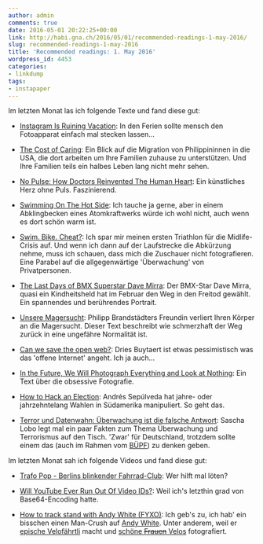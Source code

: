 ```yaml
---
author: admin
comments: true
date: 2016-05-01 20:22:25+00:00
link: http://habi.gna.ch/2016/05/01/recommended-readings-1-may-2016/
slug: recommended-readings-1-may-2016
title: 'Recommended readings: 1. May 2016'
wordpress_id: 4453
categories:
- linkdump
tags:
- instapaper
---
```


Im letzten Monat las ich folgende Texte und fand diese gut:





  * [Instagram Is Ruining Vacation](https://backchannel.com/instagram-is-ruining-vacation-701086a67440?gi=82559e57a6b2): In den Ferien sollte mensch den Fotoapparat einfach mal stecken lassen...


  * [The Cost of Caring](http://www.newyorker.com/magazine/2016/04/11/the-sacrifices-of-an-immigrant-caregiver): Ein Blick auf die Migration von Philippininnen in die USA, die dort arbeiten um Ihre Familien zuhause zu unterstützen. Und Ihre Familien teils ein halbes Leben lang nicht mehr sehen.


  * [No Pulse: How Doctors Reinvented The Human Heart](http://www.popsci.com/science/article/2012-02/no-pulse-how-doctors-reinvented-human-heart): Ein künstliches Herz ohne Puls. Faszinierend.


  * [Swimming On The Hot Side](http://www.popsci.com/science/article/2012-03/swimming-hot-side): Ich tauche ja gerne, aber in einem Abklingbecken eines Atomkraftwerks würde ich wohl nicht, auch wenn es dort schön warm ist.


  * [Swim. Bike. Cheat?](http://www.nytimes.com/2016/04/10/sports/julie-miller-ironman-triathlon-cheat.html): Ich spar mir meinen ersten Triathlon für die Midlife-Crisis auf. Und wenn ich dann auf der Laufstrecke die Abkürzung nehme, muss ich schauen, dass mich die Zuschauer nicht fotografieren. Eine Parabel auf die allgegenwärtige 'Überwachung' von Privatpersonen.


  * [The Last Days of BMX Superstar Dave Mirra](http://nymag.com/daily/intelligencer/2016/04/bmx-dave-mirra-last-days.html): Der BMX-Star Dave Mirra, quasi ein Kindheitsheld hat im Februar den Weg in den Freitod gewählt. Ein spannendes und berührendes Portrait.


  * [Unsere Magersucht](https://blendle.com/item/bnl-geo-20160318-741): Philipp Brandstädters Freundin verliert Ihren Körper an die Magersucht. Dieser Text beschreibt wie schmerzhaft der Weg zurück in eine ungefähre Normalität ist.


  * [Can we save the open web?](http://buytaert.net/can-we-save-the-open-web): Dries Buytaert ist etwas pessimistisch was das 'offene Internet' angeht. Ich ja auch...


  * [In the Future, We Will Photograph Everything and Look at Nothing](http://www.newyorker.com/business/currency/in-the-future-we-will-photograph-everything-and-look-at-nothing): Ein Text über die obsessive Fotografie.


  * [How to Hack an Election](http://www.bloomberg.com/features/2016-how-to-hack-an-election/): Andrés Sepúlveda hat jahre- oder jahrzehntelang Wahlen in Südamerika manipuliert. So geht das.


  * [Terror und Datenwahn: Überwachung ist die falsche Antwort](http://www.spiegel.de/netzwelt/netzpolitik/sascha-lobo-ueber-is-terror-ueberwachung-ist-die-falsche-antwort-a-1084629.html): Sascha Lobo legt mal ein paar Fakten zum Thema Überwachung und Terrorismus auf den Tisch. 'Zwar' für Deutschland, trotzdem sollte einem das (auch im Rahmen vom [BÜPF](https://www.buepf.ch)) zu denken geben.



Im letzten Monat sah ich folgende Videos und fand diese gut:



  * [Trafo Pop - Berlins blinkender Fahrrad-Club](https://www.youtube.com/watch?v=Rxnos21Ono0): Wer hilft mal löten?


  * [Will YouTube Ever Run Out Of Video IDs?](https://www.youtube.com/watch?v=gocwRvLhDf8): Weil ich's letzthin grad von Base64-Encoding hatte.


  * [How to track stand with Andy White (FYXO)](https://www.youtube.com/watch?v=C97P7-HxsQg): Ich geb's zu, ich hab' ein bisschen einen Man-Crush auf [Andy White](http://fyxo.co). Unter anderem, weil er [epische Velofährtli](http://fyxo.co/ride-plains-trains-and-bicycles/) macht und [schöne <del>Frauen</del> Velos](http://fyxo.co/gallery/) fotografiert.


